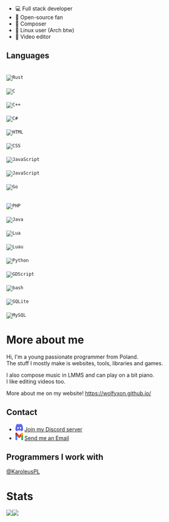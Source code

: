 - 💻 Full stack developer
- 📂 Open-source fan
- 🎵 Composer
- 🐧 Linux user (Arch btw)
- 🎥 Video editor

## Languages
<code> <img src="https://wolfyxon.github.io/assets/media/img/icons/software/lang/rust.png" width="35" height="35" alt="Rust"> </code>
<code> <img src="https://wolfyxon.github.io/assets/media/img/icons/software/lang/c.svg" width="35" height="35" alt="C"> </code>
<code> <img src="https://wolfyxon.github.io/assets/media/img/icons/software/lang/cpp.svg" width="35" height="35" alt="C++"> </code>
<code> <img src="https://wolfyxon.github.io/assets/media/img/icons/software/lang/csharp.svg" width="35" height="35" alt="C#"> </code>
<code> <img src="https://wolfyxon.github.io/assets/media/img/icons/software/lang/html5.svg" width="35" height="35" alt="HTML"> </code>
<code> <img src="https://wolfyxon.github.io/assets/media/img/icons/software/lang/css3.svg" width="35" height="35" alt="CSS"> </code>
<code> <img src="https://wolfyxon.github.io/assets/media/img/icons/software/lang/ts.svg" width="35" height="35" alt="JavaScript"> </code>
<code> <img src="https://wolfyxon.github.io/assets/media/img/icons/software/lang/js.svg" width="35" height="35" alt="JavaScript"> </code>
<code> <img src="https://wolfyxon.github.io/assets/media/img/icons/software/lang/go.svg" width="35" height="35" alt="Go"> </code>

<code> <img src="https://wolfyxon.github.io/assets/media/img/icons/software/lang/php.svg" width="35" height="35" alt="PHP"> </code>
<code> <img src="https://wolfyxon.github.io/assets/media/img/icons/software/lang/java.svg" width="35" height="35" alt="Java"> </code>
<code> <img src="https://wolfyxon.github.io/assets/media/img/icons/software/lang/lua.svg" width="35" height="35" alt="Lua"> </code>
<code> <img src="https://wolfyxon.github.io/assets/media/img/icons/software/lang/luau.svg" width="35" height="35" alt="Luau"> </code>
<code> <img src="https://wolfyxon.github.io/assets/media/img/icons/software/lang/python.svg" width="35" height="35" alt="Python"> </code>
<code> <img src="https://wolfyxon.github.io/assets/media/img/icons/software/framework/godot.svg" width="35" height="35" alt="GDScript"> </code>
<code> <img src="https://wolfyxon.github.io/assets/media/img/icons/software/lang/bash.svg" width="35" height="35" alt="bash"> </code>
<code> <img src="https://wolfyxon.github.io/assets/media/img/icons/software/lang/sqlite.svg" width="35" height="35" alt="SQLite"> </code>
<code> <img src="https://wolfyxon.github.io/assets/media/img/icons/software/lang/mysql.png" width="35" height="35" alt="MySQL"> </code>

# More about me
Hi, I'm a young passionate programmer from Poland.  
The stuff I mostly make is websites, tools, libraries and games.

I also compose music in LMMS and can play on a bit piano.  
I like editing videos too.

More about me on my website!
https://wolfyxon.github.io/

## Contact
- <img src="https://raw.githubusercontent.com/Wolfyxon/Wolfyxon/main/img/social/discord.svg" width="20" height="20"> [Join my Discord server](https://discord.gg/RztUGCK)
- <img src="https://raw.githubusercontent.com/Wolfyxon/Wolfyxon/main/img/social/gmail.svg" width="20" height="20"> [Send me an Email](mailto:wolfyxon@gmail.com)

## Programmers I work with
[@KaroleusPL](https://github.com/KaroleusPL)

# Stats
<img src="https://github-readme-stats.vercel.app/api?username=Wolfyxon&count_private=true&show_icons=true&bg_color=212121&text_color=C70303&icon_color=FFFFFF&border_color=FF0000&ring_color=C70303&title_color=7A05BD" height="200px"><img src="https://github-readme-stats.vercel.app/api/top-langs/?username=Wolfyxon&layout=compact&bg_color=212121&text_color=FFFFFF&icon_color=FF0000&border_color=FF0000&ring_color=C70303&title_color=7A05BD&langs_count=10" height="200px">
